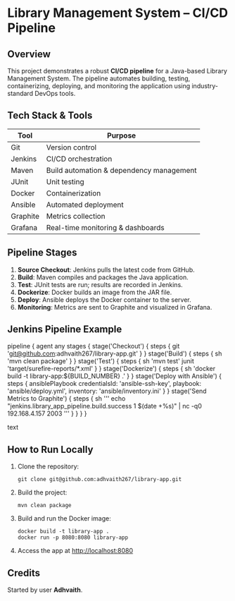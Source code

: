 # Library Management System – CI/CD Pipeline

## Overview

This project demonstrates a robust **CI/CD pipeline** for a Java-based Library Management System. The pipeline automates building, testing, containerizing, deploying, and monitoring the application using industry-standard DevOps tools.

## Tech Stack & Tools

| Tool      | Purpose                                      |
|-----------|----------------------------------------------|
| Git       | Version control                              |
| Jenkins   | CI/CD orchestration                          |
| Maven     | Build automation & dependency management     |
| JUnit     | Unit testing                                 |
| Docker    | Containerization                             |
| Ansible   | Automated deployment                         |
| Graphite  | Metrics collection                           |
| Grafana   | Real-time monitoring & dashboards            |

## Pipeline Stages

1. **Source Checkout**: Jenkins pulls the latest code from GitHub.
2. **Build**: Maven compiles and packages the Java application.
3. **Test**: JUnit tests are run; results are recorded in Jenkins.
4. **Dockerize**: Docker builds an image from the JAR file.
5. **Deploy**: Ansible deploys the Docker container to the server.
6. **Monitoring**: Metrics are sent to Graphite and visualized in Grafana.

## Jenkins Pipeline Example

pipeline {
agent any
stages {
stage('Checkout') {
steps { git 'git@github.com:adhvaith267/library-app.git' }
}
stage('Build') {
steps { sh 'mvn clean package' }
}
stage('Test') {
steps {
sh 'mvn test'
junit 'target/surefire-reports/*.xml'
}
}
stage('Dockerize') {
steps { sh 'docker build -t library-app:${BUILD_NUMBER} .' }
}
stage('Deploy with Ansible') {
steps {
ansiblePlaybook credentialsId: 'ansible-ssh-key', playbook: 'ansible/deploy.yml', inventory: 'ansible/inventory.ini'
}
}
stage('Send Metrics to Graphite') {
steps {
sh '''
echo "jenkins.library_app_pipeline.build.success 1 $(date +%s)" | nc -q0 192.168.4.157 2003
'''
}
}
}
}

text

## How to Run Locally

1. Clone the repository:
    ```
    git clone git@github.com:adhvaith267/library-app.git
    ```
2. Build the project:
    ```
    mvn clean package
    ```
3. Build and run the Docker image:
    ```
    docker build -t library-app .
    docker run -p 8080:8080 library-app
    ```
4. Access the app at [http://localhost:8080](http://localhost:8080)

## Credits

Started by user **Adhvaith**.
